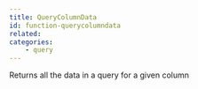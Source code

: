 ```yaml
---
title: QueryColumnData
id: function-querycolumndata
related:
categories:
    - query
---
```


Returns all the data in a query for a given column
